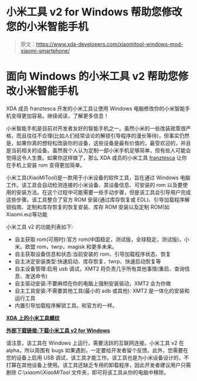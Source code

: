 # 小米工具 v2 for Windows 帮助您修改您的小米智能手机

> 原文：<https://www.xda-developers.com/xiaomitool-windows-mod-xiaomi-smartphone/>

# 面向 Windows 的小米工具 v2 帮助您修改小米智能手机

XDA 成员 franztesca 开发的小米工具让使用 Windows 电脑修改你的小米智能手机变得更加容易。继续阅读，了解更多信息！

小米智能手机是目前对开发者友好的智能手机之一。虽然小米的一些改装政策很严格，而且往往不合理(比如人们经常谈论的解锁引导程序的漫长等待)，但事实仍然是，如果你真的想轻松改装你的设备，这些设备是最有价值的，最受欢迎的，并且是当前相关的设备。虽然我个人认为定制一部小米手机足够简单，但有些人可能会觉得这令人生畏。如果你这样做了，那么 XDA 成员的小米工具 [franztesca](https://forum.xda-developers.com/member.php?u=8229896) 让你在手机上安装 rom 变得更加简单。

小米工具(XiaoMiTool)是一款用于小米设备的软件工具，旨在通过 Windows 电脑工作。该工具会自动检测连接的小米设备、其设备信息、可安装的 rom 以及要使用的安装方法。在这个过程中可能需要一些手动步骤，但是该工具会引导用户完成这些步骤。该工具整合了官方 ROM 安装(通过库存恢复或 EDL)、引导加载程序解锁指南、定制和库存恢复的恢复安装、库存 ROM 安装以及定制 ROM(如 Xiaomi.eu)等功能

小米工具 v2 的功能列表如下:

*   自主获取 rom(可用时):官方 rom(中国稳定，测试版，全球稳定，测试版)，小米。欧盟 rom，twrp，magisk 和更多未来。
*   自主获取设备信息和状态:当前安装的 rom、引导加载程序状态、恢复
*   自主决定安装类型:快速启动、库存恢复、twrp、快速启动恢复等
*   自主设备管理:启用 usb 调试，XMT2 将负责几乎所有其他事情(重启、查询信息、发送命令)
*   自主驱动安装:不要麻烦在你的电脑上强制安装驱动，XMT2 会为你做
*   自主工具安装:不需要其他工具(最小的 adb 或其他): XMT2 是一体化的安装和运行工具
*   内置引导加载程序解锁工具。和官方的一样。

[**XDA 上的小米工具螺纹**](https://forum.xda-developers.com/mi-5/how-to/tool-xiaomitool-xiaomi-rom-changing-easy-t3627081)

[**外部下载链接:下载小米工具 v2 for Windows**](https://www.xiaomitool.com/V2/latest)

请注意，该工具在 Windows 上运行，需要活跃的互联网连接。小米工具 v2 在 alpha，所以周围有 bugs 如果遇到，一定要给开发者留个反馈。此外，您需要在您的设备上启用 USB 调试，该工具才能工作。该工具也是为小米设备设计的，不打算在其他设备上使用。该工具还缺乏专用的卸载程序，因此开发者建议用户只需删除 *C:\xiaomi\XiaoMiTool* 文件夹，即可将该工具从你的电脑中移除。